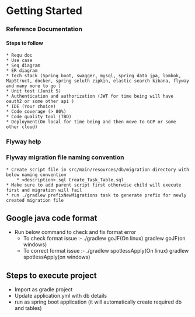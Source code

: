 # Getting Started

### Reference Documentation


#### Steps to follow
    * Requ doc
    * Use case
    * Seq diagram
    * ER diagram
    * Tech stack (Spring boot, swagger, mysql, spring data jpa, lombok, MapStruct, docker, spring seluth zipkin, elastic search kibana, flyway and many more to go )
    * Unit test (Junit 5)
    * Authentication and authorization (JWT for time being will have oauth2 or some other api )
    * IDE (Your choice)
    * Code coverage (> 80%)
    * Code quality tool (TBD)
    * Deployment(On local for time being and then move to GCP or some other cloud)
	
### Flyway help
### Flyway migration file naming convention
	* Create script file in src/main/resources/db/migration directory with below naming convention
		* <description>.sql Create_Task_Table.sql
	* Make sure to add parent script first otherwise child will execute first and migration will fail
	* run ./gradlew prefixNewMigrations task to generate prefix for newly created migration file
		
## Google java code format
 * Run below command to check and fix format error
	* To check format issue :- ./gradlew goJF(On linux) gradlew goJF(on windows)
	* To correct format issue :- ./gradlew spotlessApply(On linux) gradlew spotlessApply(on windows)
	
## Steps to execute project
 * Import as gradle project 
 * Update application.yml with db details
 * run as spring boot application (it will automatically create required db and tables)

